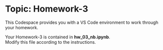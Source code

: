 # Topic: Homework-3

This Codespace provides you with a VS Code environment to work through your homework.

Your Homework-3 is contained in **hw_03_nb.ipynb**.  
Modify this file according to the instructions.
